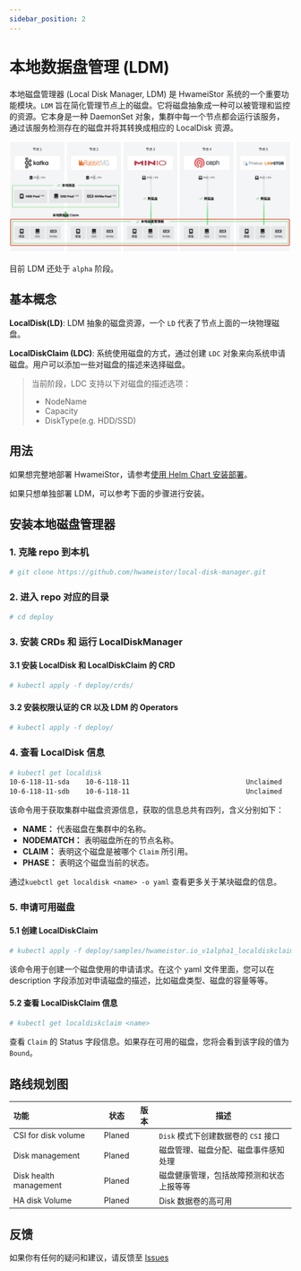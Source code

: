 ```yaml
---
sidebar_position: 2
---
```


# 本地数据盘管理 (LDM)

本地磁盘管理器 (Local Disk Manager, LDM) 是 HwameiStor 系统的一个重要功能模块。`LDM` 旨在简化管理节点上的磁盘。它将磁盘抽象成一种可以被管理和监控的资源。它本身是一种 DaemonSet 对象，集群中每一个节点都会运行该服务，通过该服务检测存在的磁盘并将其转换成相应的 LocalDisk 资源。

![LDM 架构图](../images/ldm.png)

目前 LDM 还处于 `alpha` 阶段。

## 基本概念

**LocalDisk(LD)**: LDM 抽象的磁盘资源，一个 `LD` 代表了节点上面的一块物理磁盘。

**LocalDiskClaim (LDC)**: 系统使用磁盘的方式，通过创建 `LDC` 对象来向系统申请磁盘。用户可以添加一些对磁盘的描述来选择磁盘。

> 当前阶段，LDC 支持以下对磁盘的描述选项：
>
> - NodeName
> - Capacity
> - DiskType(e.g. HDD/SSD)

## 用法

如果想完整地部署 HwameiStor，请参考[使用 Helm Chart 安装部署](../02installation/01helm-chart.md)。

如果只想单独部署 LDM，可以参考下面的步骤进行安装。

## 安装本地磁盘管理器

### 1. 克隆  repo 到本机

```bash
# git clone https://github.com/hwameistor/local-disk-manager.git
```

### 2. 进入 repo 对应的目录

```bash
# cd deploy
```

### 3. 安装 CRDs 和 运行 LocalDiskManager

#### 3.1 安装 LocalDisk 和 LocalDiskClaim 的 CRD

```bash
# kubectl apply -f deploy/crds/
```

#### 3.2 安装权限认证的 CR 以及 LDM 的 Operators

```bash
# kubectl apply -f deploy/
```

### 4. 查看 LocalDisk 信息

```bash
# kubectl get localdisk
10-6-118-11-sda    10-6-118-11                             Unclaimed
10-6-118-11-sdb    10-6-118-11                             Unclaimed
```

该命令用于获取集群中磁盘资源信息，获取的信息总共有四列，含义分别如下：

- **NAME：** 代表磁盘在集群中的名称。
- **NODEMATCH：** 表明磁盘所在的节点名称。
- **CLAIM：** 表明这个磁盘是被哪个 `Claim` 所引用。
- **PHASE：** 表明这个磁盘当前的状态。

通过`kuebctl get localdisk <name> -o yaml` 查看更多关于某块磁盘的信息。

### 5. 申请可用磁盘

#### 5.1 创建 LocalDiskClaim

```bash
# kubectl apply -f deploy/samples/hwameistor.io_v1alpha1_localdiskclaim_cr.yaml
```

该命令用于创建一个磁盘使用的申请请求。在这个 yaml 文件里面，您可以在 description 字段添加对申请磁盘的描述，比如磁盘类型、磁盘的容量等等。

#### 5.2 查看 LocalDiskClaim 信息

```bash
# kubectl get localdiskclaim <name>
```

查看 `Claim` 的 Status 字段信息。如果存在可用的磁盘，您将会看到该字段的值为 `Bound`。

## 路线规划图

| 功能                   | 状态   | 版本 | 描述                                     |
| :--------------------- | ------ | ---- | ---------------------------------------- |
| CSI for disk volume    | Planed |      | `Disk` 模式下创建数据卷的 `CSI` 接口     |
| Disk management        | Planed |      | 磁盘管理、磁盘分配、磁盘事件感知处理     |
| Disk health management | Planed |      | 磁盘健康管理，包括故障预测和状态上报等等 |
| HA disk Volume         | Planed |      | Disk 数据卷的高可用                      |

## 反馈
如果你有任何的疑问和建议，请反馈至 [Issues](https://github.com/hwameistor/local-disk-manager/issues)